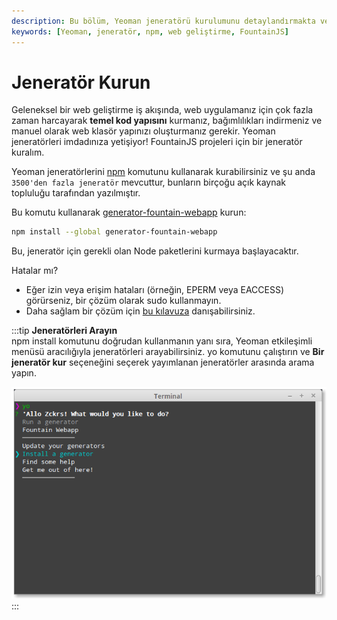 ```yaml
---
description: Bu bölüm, Yeoman jeneratörü kurulumunu detaylandırmakta ve web geliştirme iş akışını hızlandırmak için nasıl kullanılacağını açıklamaktadır. Kaynakların ve bağımlılıkların nasıl yönetileceği hakkında bilgiler yer almaktadır.
keywords: [Yeoman, jeneratör, npm, web geliştirme, FountainJS]
---
```


# Jeneratör Kurun

Geleneksel bir web geliştirme iş akışında, web uygulamanız için çok fazla zaman harcayarak **temel kod yapısını** kurmanız, bağımlılıkları indirmeniz ve manuel olarak web klasör yapınızı oluşturmanız gerekir. Yeoman jeneratörleri imdadınıza yetişiyor! FountainJS projeleri için bir jeneratör kuralım.



Yeoman jeneratörlerini [npm](https://www.npmjs.com/) komutunu kullanarak kurabilirsiniz ve şu anda `3500'den fazla jeneratör` mevcuttur, bunların birçoğu açık kaynak topluluğu tarafından yazılmıştır.

Bu komutu kullanarak [generator-fountain-webapp](https://www.npmjs.com/package/generator-fountain-webapp) kurun:

```sh
npm install --global generator-fountain-webapp
```

Bu, jeneratör için gerekli olan Node paketlerini kurmaya başlayacaktır.


Hatalar mı?

- Eğer izin veya erişim hataları (örneğin, EPERM veya EACCESS) görürseniz, bir çözüm olarak sudo kullanmayın.
- Daha sağlam bir çözüm için [bu kılavuza](https://github.com/sindresorhus/guides/blob/master/npm-global-without-sudo.md) danışabilirsiniz.





:::tip
**Jeneratörleri Arayın**  
npm install komutunu doğrudan kullanmanın yanı sıra, Yeoman etkileşimli menüsü aracılığıyla jeneratörleri arayabilirsiniz. yo komutunu çalıştırın ve **Bir jeneratör kur** seçeneğini seçerek yayımlanan jeneratörler arasında arama yapın.

![](../../images/cikti/yeoman/assets/img/codelab/02_yo_interactive.png)
:::

